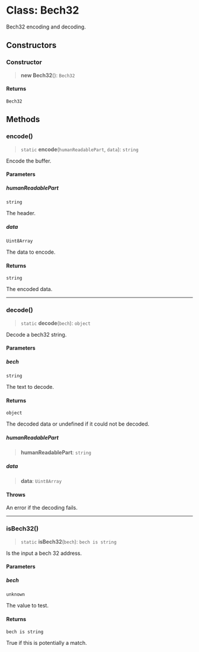 # Class: Bech32

Bech32 encoding and decoding.

## Constructors

### Constructor

> **new Bech32**(): `Bech32`

#### Returns

`Bech32`

## Methods

### encode()

> `static` **encode**(`humanReadablePart`, `data`): `string`

Encode the buffer.

#### Parameters

##### humanReadablePart

`string`

The header.

##### data

`Uint8Array`

The data to encode.

#### Returns

`string`

The encoded data.

***

### decode()

> `static` **decode**(`bech`): `object`

Decode a bech32 string.

#### Parameters

##### bech

`string`

The text to decode.

#### Returns

`object`

The decoded data or undefined if it could not be decoded.

##### humanReadablePart

> **humanReadablePart**: `string`

##### data

> **data**: `Uint8Array`

#### Throws

An error if the decoding fails.

***

### isBech32()

> `static` **isBech32**(`bech`): `bech is string`

Is the input a bech 32 address.

#### Parameters

##### bech

`unknown`

The value to test.

#### Returns

`bech is string`

True if this is potentially a match.
